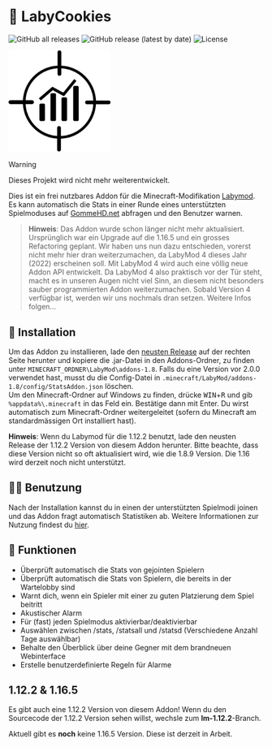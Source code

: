 # 🍪 LabyCookies
![GitHub all releases](https://img.shields.io/github/downloads/Lezurex/LabyCookies/total)
![GitHub release (latest by date)](https://img.shields.io/github/v/release/Lezurex/LabyCookies)
![License](https://img.shields.io/badge/license-GPL--3.0-orange)

<img src="https://github.com/Lezurex/LabyCookies/blob/master/.wiki_assets/StatsAddon-Logo.png" width=201>

> [!WARNING]
> Dieses Projekt wird nicht mehr weiterentwickelt.

Dies ist ein frei nutzbares Addon für die Minecraft-Modifikation [Labymod](https://labymod.net). Es kann automatisch die Stats in einer Runde eines unterstützten Spielmoduses auf [GommeHD.net](https://gommehd.net) abfragen und den Benutzer warnen.

> **Hinweis**: Das Addon wurde schon länger nicht mehr aktualisiert. Ursprünglich war ein Upgrade auf die 1.16.5 und ein grosses Refactoring geplant. Wir haben uns nun dazu entschieden, vorerst nicht mehr hier dran weiterzumachen, da LabyMod 4 dieses Jahr (2022) erscheinen soll. Mit LabyMod 4 wird auch eine völlig neue Addon API entwickelt. Da LabyMod 4 also praktisch vor der Tür steht, macht es in unseren Augen nicht viel Sinn, an diesem nicht besonders sauber programmierten Addon weiterzumachen. Sobald Version 4 verfügbar ist, werden wir uns nochmals dran setzen. Weitere Infos folgen...

## 💾 Installation
Um das Addon zu installieren, lade den [neusten Release](https://github.com/Lezurex/LabyCookies/releases) auf der rechten Seite herunter und kopiere die .jar-Datei in den Addons-Ordner, zu finden unter `MINECRAFT_ORDNER\LabyMod\addons-1.8`. Falls du eine Version vor 2.0.0 verwendet hast, musst du die Config-Datei in `.minecraft/LabyMod/addons-1.8/config/StatsAddon.json` löschen. <br>
Um den Minecraft-Ordner auf Windows zu finden, drücke <kbd>WIN</kbd>+<kbd>R</kbd> und gib `%appdata%\.minecraft` in das Feld ein. Bestätige dann mit Enter. Du wirst automatisch zum Minecraft-Ordner weitergeleitet (sofern du Minecraft am standardmässigen Ort installiert hast).

**Hinweis**: Wenn du Labymod für die 1.12.2 benutzt, lade den neusten Release der 1.12.2 Version von diesem Addon herunter. Bitte beachte, dass diese Version nicht so oft aktualisiert wird, wie die 1.8.9 Version. Die 1.16 wird derzeit noch nicht unterstützt.

## 👨‍🎓 Benutzung
Nach der Installation kannst du in einen der unterstützten Spielmodi joinen und das Addon fragt automatisch Statistiken ab.
Weitere Informationen zur Nutzung findest du [hier](https://github.com/Lezurex/LabyCookies/wiki).

## 👾 Funktionen
- Überprüft automatisch die Stats von gejointen Spielern
- Überprüft automatisch die Stats von Spielern, die bereits in der Wartelobby sind
- Warnt dich, wenn ein Spieler mit einer zu guten Platzierung dem Spiel beitritt
- Akustischer Alarm
- Für (fast) jeden Spielmodus aktivierbar/deaktivierbar
- Auswählen zwischen /stats, /statsall und /statsd (Verschiedene Anzahl Tage auswählbar)
- Behalte den Überblick über deine Gegner mit dem brandneuen Webinterface
- Erstelle benutzerdefinierte Regeln für Alarme

## 1.12.2 & 1.16.5
Es gibt auch eine 1.12.2 Version von diesem Addon! Wenn du den Sourcecode der 1.12.2 Version sehen willst, wechsle zum **lm-1.12.2**-Branch.

Aktuell gibt es **noch** keine 1.16.5 Version. Diese ist derzeit in Arbeit.
